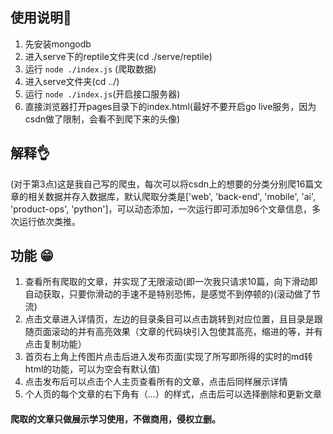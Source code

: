 ## 使用说明📓
1. 先安装mongodb
2. 进入serve下的reptile文件夹(cd ./serve/reptile)
3. 运行 ```node ./index.js``` (爬取数据)
4. 进入serve文件夹(cd ../)
5. 运行 ```node ./index.js```(开启接口服务器)
6. 直接浏览器打开pages目录下的index.html(最好不要开启go live服务，因为csdn做了限制，会看不到爬下来的头像)
## 解释👌
(对于第3点)这是我自己写的爬虫，每次可以将csdn上的想要的分类分别爬16篇文章的相关数据并存入数据库，默认爬取分类是['web', 'back-end', 'mobile', 'ai', 'product-ops', 'python']，可以动态添加，一次运行即可添加96个文章信息，多次运行依次类推。
## 功能 😁
1. 查看所有爬取的文章，并实现了无限滚动(即一次我只请求10篇，向下滑动即自动获取，只要你滑动的手速不是特别恐怖，是感觉不到停顿的)(滚动做了节流)
2. 点击文章进入详情页，左边的目录条目可以点击跳转到对应位置，且目录是跟随页面滚动的并有高亮效果（文章的代码块引入包使其高亮，缩进的等，并有点击复制功能）
3. 首页右上角上传图片点击后进入发布页面(实现了所写即所得的实时的md转html的功能，可以为空会有默认值)
4. 点击发布后可以点击个人主页查看所有的文章，点击后同样展示详情
5. 个人页的每个文章的右下角有（...）的样式，点击后可以选择删除和更新文章
#### 爬取的文章只做展示学习使用，不做商用，侵权立删。
